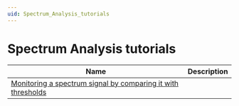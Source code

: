 ```yaml
---
uid: Spectrum_Analysis_tutorials
---
```


# Spectrum Analysis tutorials

| Name | Description |
|--|--|
| [Monitoring a spectrum signal by comparing it with thresholds](xref:Monitor_a_spectrum_signal_by_comparing_it_with_thresholds) ||